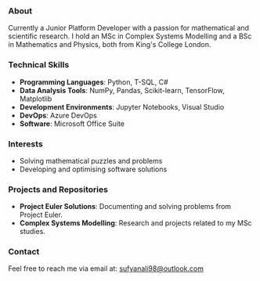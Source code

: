 ### About
Currently a Junior Platform Developer with a passion for mathematical and scientific research. 
I hold an MSc in Complex Systems Modelling and a BSc in Mathematics and Physics, both from King's College London.

### Technical Skills
- **Programming Languages**: Python, T-SQL, C#
- **Data Analysis Tools**: NumPy, Pandas, Scikit-learn, TensorFlow, Matplotlib
- **Development Environments**: Jupyter Notebooks, Visual Studio
- **DevOps**: Azure DevOps
- **Software**: Microsoft Office Suite

### Interests
- Solving mathematical puzzles and problems
- Developing and optimising software solutions

### Projects and Repositories
- **Project Euler Solutions**: Documenting and solving problems from Project Euler.
- **Complex Systems Modelling**: Research and projects related to my MSc studies.

### Contact
Feel free to reach me via email at: sufyanali98@outlook.com
<!---
sufali10/sufali10 is a ✨ special ✨ repository because its `README.md` (this file) appears on your GitHub profile.
You can click the Preview link to take a look at your changes.
--->
